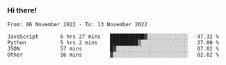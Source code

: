### Hi there!

<!--START_SECTION:waka-->

```text
From: 06 November 2022 - To: 13 November 2022

JavaScript       6 hrs 27 mins   ███████████▓░░░░░░░░░░░░░   47.32 %
Python           5 hrs 2 mins    █████████▒░░░░░░░░░░░░░░░   37.00 %
JSON             57 mins         █▓░░░░░░░░░░░░░░░░░░░░░░░   07.02 %
Other            16 mins         ▓░░░░░░░░░░░░░░░░░░░░░░░░   02.02 %
```

<!--END_SECTION:waka-->
